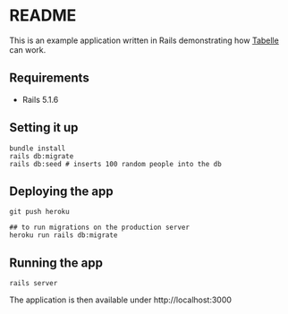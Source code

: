 # README

This is an example application written in Rails demonstrating how [Tabelle](https://github.com/innoq/tabelle) can work.

## Requirements

* Rails 5.1.6

## Setting it up

    bundle install
    rails db:migrate
    rails db:seed # inserts 100 random people into the db

## Deploying the app

    git push heroku

    ## to run migrations on the production server
    heroku run rails db:migrate

## Running the app

    rails server

The application is then available under http://localhost:3000